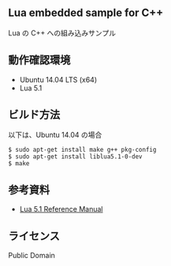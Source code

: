 Lua embedded sample for C++
---------------------------

Lua の C++ への組み込みサンプル

## 動作確認環境

- Ubuntu 14.04 LTS (x64)
- Lua 5.1

## ビルド方法
以下は、Ubuntu 14.04 の場合

```
$ sudo apt-get install make g++ pkg-config
$ sudo apt-get install liblua5.1-0-dev
$ make
```

## 参考資料
- [Lua 5.1 Reference Manual](http://www.lua.org/manual/5.1/)

## ライセンス
Public Domain
